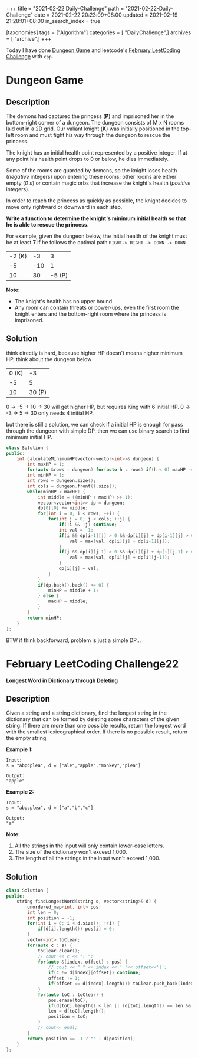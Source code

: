 +++
title = "2021-02-22 Daily-Challenge"
path = "2021-02-22-Daily-Challenge"
date = 2021-02-22 20:23:09+08:00
updated = 2021-02-19 21:28:01+08:00
in_search_index = true

[taxonomies]
tags = ["Algorithm"]
categories = [ "DailyChallenge",]
archives = [ "archive",]
+++

Today I have done [Dungeon Game](https://leetcode.com/problems/dungeon-game/) and leetcode's [February LeetCoding Challenge](https://leetcode.com/explore/challenge/card/february-leetcoding-challenge-2021/587/week-4-february-22nd-february-28th/3649/) with `cpp`.

<!-- more -->

# Dungeon Game

## Description

The demons had captured the princess (**P**) and imprisoned her in the bottom-right corner of a dungeon. The dungeon consists of M x N rooms laid out in a 2D grid. Our valiant knight (**K**) was initially positioned in the top-left room and must fight his way through the dungeon to rescue the princess.

The knight has an initial health point represented by a positive integer. If at any point his health point drops to 0 or below, he dies immediately.

Some of the rooms are guarded by demons, so the knight loses health (*negative* integers) upon entering these rooms; other rooms are either empty (*0's*) or contain magic orbs that increase the knight's health (*positive* integers).

In order to reach the princess as quickly as possible, the knight decides to move only rightward or downward in each step.

 

**Write a function to determine the knight's minimum initial health so that he is able to rescue the princess.**

For example, given the dungeon below, the initial health of the knight must be at least **7** if he follows the optimal path `RIGHT-> RIGHT -> DOWN -> DOWN`.

<table class="dungeon">
	<tbody>
		<tr>
			<td>-2 (K)</td>
			<td>-3</td>
			<td>3</td>
		</tr>
		<tr>
			<td>-5</td>
			<td>-10</td>
			<td>1</td>
		</tr>
		<tr>
			<td>10</td>
			<td>30</td>
			<td>-5 (P)</td>
		</tr>
	</tbody>
</table>
 

**Note:**

- The knight's health has no upper bound.
- Any room can contain threats or power-ups, even the first room the knight enters and the bottom-right room where the princess is imprisoned.

## Solution

think directly is hard, because higher HP doesn't means higher minimum HP, think about the dungeon below

<table class="dungeon">
	<tbody>
		<tr>
			<td>0 (K)</td>
			<td>-3</td>
		</tr>
		<tr>
			<td>-5</td>
			<td>5</td>
		</tr>
		<tr>
			<td>10</td>
			<td>30 (P)</td>
		</tr>
	</tbody>
</table>

0 -> -5 -> 10 -> 30 will get higher HP, but requires King with 6 initial HP. 0 -> -3 -> 5 -> 30 only needs 4 initial HP.

but there is still a solution, we can check if a initial HP is enough for pass through the dungeon with simple DP, then we can use binary search to find minimum initial HP.

``` cpp
class Solution {
public:
    int calculateMinimumHP(vector<vector<int>>& dungeon) {
        int maxHP = 1;
        for(auto &rows : dungeon) for(auto h : rows) if(h < 0) maxHP -= h;
        int minHP = 1;
        int rows = dungeon.size();
        int cols = dungeon.front().size();
        while(minHP < maxHP) {
            int middle = ((minHP + maxHP) >> 1);
            vector<vector<int>> dp = dungeon;
            dp[0][0] += middle;
            for(int i = 0; i < rows; ++i) {
                for(int j = 0; j < cols; ++j) {
                    if(!i && !j) continue;
                    int val = -1;
                    if(i && dp[i-1][j] > 0 && dp[i][j] + dp[i-1][j] > 0) {
                        val = max(val, dp[i][j] + dp[i-1][j]);
                    }
                    if(j && dp[i][j-1] > 0 && dp[i][j] + dp[i][j-1] > 0) {
                        val = max(val, dp[i][j] + dp[i][j-1]);
                    }
                    dp[i][j] = val;
                }
            }
            if(dp.back().back() <= 0) {
                minHP = middle + 1;
            } else {
                maxHP = middle;
            }
        }
        return minHP;
    }
};
```

BTW if think backforward, problem is just a simple DP...

# February LeetCoding Challenge22

**Longest Word in Dictionary through Deleting**

## Description

Given a string and a string dictionary, find the longest string in the dictionary that can be formed by deleting some characters of the given string. If there are more than one possible results, return the longest word with the smallest lexicographical order. If there is no possible result, return the empty string.

**Example 1:**

```
Input:
s = "abpcplea", d = ["ale","apple","monkey","plea"]

Output: 
"apple"
```





**Example 2:**

```
Input:
s = "abpcplea", d = ["a","b","c"]

Output: 
"a"
```



**Note:**

1. All the strings in the input will only contain lower-case letters.
2. The size of the dictionary won't exceed 1,000.
3. The length of all the strings in the input won't exceed 1,000.

## Solution

``` cpp
class Solution {
public:
    string findLongestWord(string s, vector<string>& d) {
        unordered_map<int, int> pos;
        int len = 0;
        int position = -1;
        for(int i = 0; i < d.size(); ++i) {
            if(d[i].length()) pos[i] = 0;
        }
        vector<int> toClear;
        for(auto c : s) {
            toClear.clear();
            // cout << c << ": ";
            for(auto &[index, offset] : pos) {
                // cout << " " << index << ' '<< offset<<'|';
                if(c != d[index][offset]) continue;
                offset += 1;
                if(offset == d[index].length()) toClear.push_back(index);
            }
            for(auto toC : toClear) {
                pos.erase(toC);
                if(d[toC].length() < len || (d[toC].length() == len && d[toC] > d[position])) continue; 
                len = d[toC].length();
                position = toC;
            }
            // cout<< endl;
        }
        return position == -1 ? "" : d[position];
    }
};
```